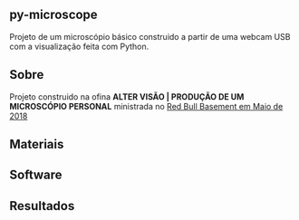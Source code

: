 ## py-microscope

Projeto de um microscópio básico construido a partir de uma webcam USB com a visualização feita com Python.

## Sobre

Projeto construido na ofina **ALTER VISÃO | PRODUÇÃO DE UM MICROSCÓPIO PERSONAL** ministrada no [Red Bull Basement em Maio de 2018](http://www.redbullstation.com.br/eventos/alter-visao-producao-de-um-microscopio-personal/)


## Materiais

## Software

## Resultados

